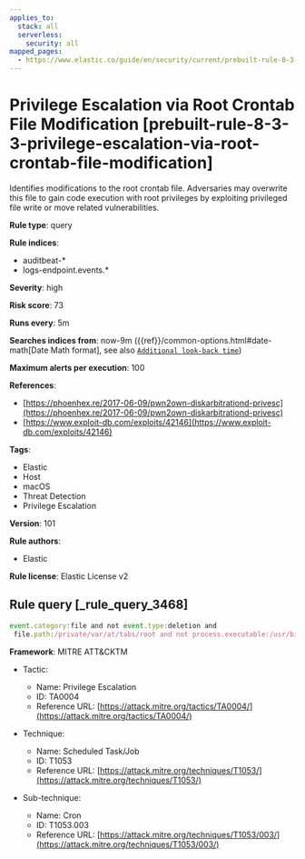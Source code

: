 ```yaml
---
applies_to:
  stack: all
  serverless:
    security: all
mapped_pages:
  - https://www.elastic.co/guide/en/security/current/prebuilt-rule-8-3-3-privilege-escalation-via-root-crontab-file-modification.html
---
```


# Privilege Escalation via Root Crontab File Modification [prebuilt-rule-8-3-3-privilege-escalation-via-root-crontab-file-modification]

Identifies modifications to the root crontab file. Adversaries may overwrite this file to gain code execution with root privileges by exploiting privileged file write or move related vulnerabilities.

**Rule type**: query

**Rule indices**:

* auditbeat-*
* logs-endpoint.events.*

**Severity**: high

**Risk score**: 73

**Runs every**: 5m

**Searches indices from**: now-9m ({{ref}}/common-options.html#date-math[Date Math format], see also [`Additional look-back time`](docs-content://solutions/security/detect-and-alert/create-detection-rule.md#rule-schedule))

**Maximum alerts per execution**: 100

**References**:

* [https://phoenhex.re/2017-06-09/pwn2own-diskarbitrationd-privesc](https://phoenhex.re/2017-06-09/pwn2own-diskarbitrationd-privesc)
* [https://www.exploit-db.com/exploits/42146](https://www.exploit-db.com/exploits/42146)

**Tags**:

* Elastic
* Host
* macOS
* Threat Detection
* Privilege Escalation

**Version**: 101

**Rule authors**:

* Elastic

**Rule license**: Elastic License v2

## Rule query [_rule_query_3468]

```js
event.category:file and not event.type:deletion and
 file.path:/private/var/at/tabs/root and not process.executable:/usr/bin/crontab
```

**Framework**: MITRE ATT&CKTM

* Tactic:

    * Name: Privilege Escalation
    * ID: TA0004
    * Reference URL: [https://attack.mitre.org/tactics/TA0004/](https://attack.mitre.org/tactics/TA0004/)

* Technique:

    * Name: Scheduled Task/Job
    * ID: T1053
    * Reference URL: [https://attack.mitre.org/techniques/T1053/](https://attack.mitre.org/techniques/T1053/)

* Sub-technique:

    * Name: Cron
    * ID: T1053.003
    * Reference URL: [https://attack.mitre.org/techniques/T1053/003/](https://attack.mitre.org/techniques/T1053/003/)



